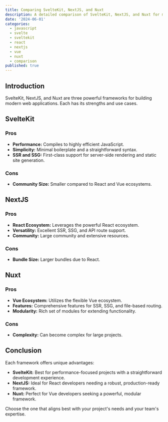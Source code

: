 ```yaml
---
title: Comparing SvelteKit, NextJS, and Nuxt
description: A detailed comparison of SvelteKit, NextJS, and Nuxt for modern web development.
date: '2024-06-01'
categories:
  - javascript
  - svelte
  - sveltekit
  - react
  - nextjs
  - vue
  - nuxt
  - comparison
published: true
---
```


## Introduction

SvelteKit, NextJS, and Nuxt are three powerful frameworks for building modern web applications. Each has its strengths and use cases.

## SvelteKit

### Pros

- **Performance:** Compiles to highly efficient JavaScript.
- **Simplicity:** Minimal boilerplate and a straightforward syntax.
- **SSR and SSG:** First-class support for server-side rendering and static site generation.

### Cons

- **Community Size:** Smaller compared to React and Vue ecosystems.

## NextJS

### Pros

- **React Ecosystem:** Leverages the powerful React ecosystem.
- **Versatility:** Excellent SSR, SSG, and API route support.
- **Community:** Large community and extensive resources.

### Cons

- **Bundle Size:** Larger bundles due to React.

## Nuxt

### Pros

- **Vue Ecosystem:** Utilizes the flexible Vue ecosystem.
- **Features:** Comprehensive features for SSR, SSG, and file-based routing.
- **Modularity:** Rich set of modules for extending functionality.

### Cons

- **Complexity:** Can become complex for large projects.

## Conclusion

Each framework offers unique advantages:

- **SvelteKit:** Best for performance-focused projects with a straightforward development experience.
- **NextJS:** Ideal for React developers needing a robust, production-ready framework.
- **Nuxt:** Perfect for Vue developers seeking a powerful, modular framework.

Choose the one that aligns best with your project's needs and your team's expertise.
